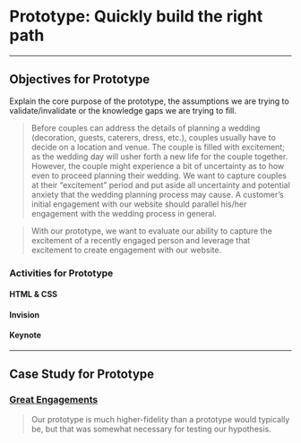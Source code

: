 # Prototype: Quickly build the right path

---

## Objectives for Prototype
Explain the core purpose of the prototype, the assumptions we are trying to
validate/invalidate or the knowledge gaps we are trying to fill.

> Before couples can address the details of planning a wedding
(decoration, guests, caterers, dress, etc.), couples usually have to decide on a
location and venue. The couple is filled with excitement; as the wedding day
will usher forth a new life for the couple together. However, the couple might
experience a bit of uncertainty as to how even to proceed planning their
wedding. We want to capture couples at their “excitement” period and put aside
all uncertainty and potential anxiety that the wedding planning process may
cause. A customer’s initial engagement with our website should parallel his/her
engagement with the wedding process in general.

> With our prototype, we want to evaluate our ability to capture the excitement of
a recently engaged person and leverage that excitement to create engagement with
our website.

### Activities for Prototype

#### HTML & CSS
#### Invision
#### Keynote

---

## Case Study for Prototype

### [Great Engagements](http://greatengagements.herokuapp.com/)

> Our prototype is much higher-fidelity than a prototype would typically be, but
> that was somewhat necessary for testing our hypothesis.
